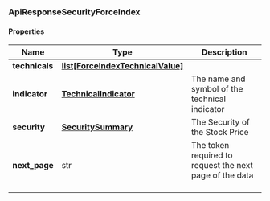 

[//]: # (CLASS:ApiResponseSecurityForceIndex)

[//]: # (KIND:object)

### ApiResponseSecurityForceIndex

#### Properties

[//]: # (START_DEFINITION)

Name | Type | Description
------------ | ------------- | -------------
**technicals** | [**list[ForceIndexTechnicalValue]**](ForceIndexTechnicalValue.md) |  &nbsp;
**indicator** | [**TechnicalIndicator**](TechnicalIndicator.md) | The name and symbol of the technical indicator &nbsp;
**security** | [**SecuritySummary**](SecuritySummary.md) | The Security of the Stock Price &nbsp;
**next_page** | str | The token required to request the next page of the data &nbsp;

[//]: # (END_DEFINITION)


[//]: # (CONTAINED_CLASS:ForceIndexTechnicalValue)


[//]: # (CONTAINED_CLASS:TechnicalIndicator)


[//]: # (CONTAINED_CLASS:SecuritySummary)



